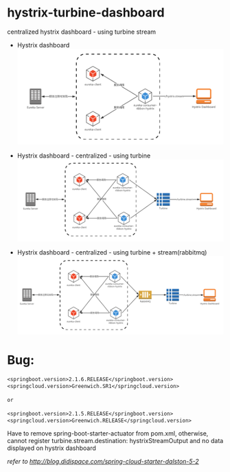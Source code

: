 # hystrix-turbine-dashboard
centralized hystrix dashboard - using turbine stream

 - Hystrix dashboard  
   ![./hystrix-dashboard.png](./hystrix-dashboard.png)
 
 - Hystrix dashboard - centralized - using turbine  
   ![./hystrix-dashboard-turbine.png](./hystrix-dashboard-turbine.png)
 
 - Hystrix dashboard - centralized - using turbine + stream(rabbitmq)  
   ![./hystrix-dashboard-turbine-stream.png](./hystrix-dashboard-turbine-stream.png)

# Bug:

```
<springboot.version>2.1.6.RELEASE</springboot.version>
<springcloud.version>Greenwich.SR1</springcloud.version>

or

<springboot.version>2.1.5.RELEASE</springboot.version>
<springcloud.version>Greenwich.RELEASE</springcloud.version>
```

Have to remove spring-boot-starter-actuator from pom.xml, otherwise, cannot register turbine.stream.destination: hystrixStreamOutput and no data displayed on hystrix dashboard

_refer to http://blog.didispace.com/spring-cloud-starter-dalston-5-2_